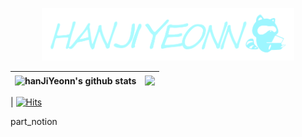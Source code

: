 <p align="center"><img width="80%" src="https://github.com/HANJIYEONN/HANJIYEONN/blob/main/assets/2.%EB%B0%B0%EB%84%88-1.png" /></p>

| <img align="center" src="https://github-readme-stats.vercel.app/api?username=HANJIYEONN&show_icons=true&theme=radical" alt="hanJiYeonn's github stats" /> | <img align="center" src="https://github-readme-stats.vercel.app/api/top-langs/?username=HANJIYEONN&layout=compact&theme=radical" /> |
| ----- | ----- |



| [![Hits](https://hits.seeyoufarm.com/api/count/incr/badge.svg?url=https%3A%2F%2Fgithub.com%2FHANJIYEONN&count_bg=%237DCADF&title_bg=%23555555&icon=protocols-dot-io.svg&icon_color=%23E7E7E7&title=hits&edge_flat=false)](https://hits.seeyoufarm.com)

part_notion 

